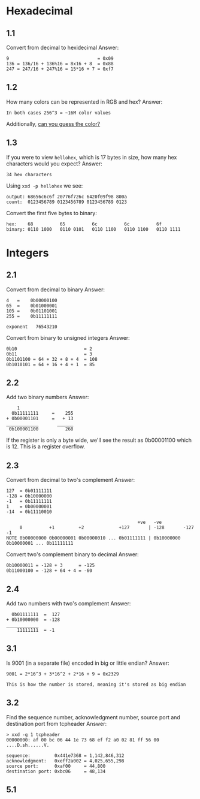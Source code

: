 # Hexadecimal
## 1.1 
Convert from decimal to hexidecimal
Answer: 
```
9                                 = 0x09
136 = 136/16 + 136%16 = 8x16 + 8  = 0x88
247 = 247/16 + 247%16 = 15*16 + 7 = 0xf7
```

## 1.2
How many colors can be represented in RGB and hex? 
Answer: 
```
In both cases 256^3 = ~16M color values 
```
Additionally, [can you guess the color?](http://yizzle.com/whatthehex/)

## 1.3 

If you were to view `hellohex`, which is 17 bytes in size, 
how many hex characters would you expect? 
Answer: 
```
34 hex characters
```
Using `xxd -p hellohex` we see: 
```
output: 68656c6c6f 20776f726c 6420f09f98 800a
count:  0123456789 0123456789 0123456789 0123
```

Convert the first five bytes to binary: 
```
hex:    68          65          6c          6c          6f
binary: 0110 1000   0110 0101   0110 1100   0110 1100   0110 1111
```

# Integers
## 2.1 
Convert from decimal to binary
Answer: 
```
4   =    0b00000100
65  =    0b01000001
105 =    0b01101001
255 =    0b11111111

exponent   76543210          
```
Convert from binary to unsigned integers
Answer: 
```
0b10                         = 2
0b11                         = 3
0b1101100 = 64 + 32 + 8 + 4  = 108 
0b1010101 = 64 + 16 + 4 + 1  = 85
```

## 2.2 
Add two binary numbers
Answer: 
```
    1 
  0b11111111     =    255
+ 0b00001101     =   + 13
____________       ______
 0b100001100          268
 ```
 If the register is only a byte wide, we'll see the result as 0b00001100
 which is 12. This is a register overflow. 

## 2.3 
Convert from decimal to two's complement
Answer: 
```
127  = 0b01111111
-128 = 0b10000000
-1   = 0b11111111
1    = 0b00000001
-14  = 0b11110010
                
                                                 +ve   -ve
	 0          +1         +2             +127       | -128       -127           -1
NOTE 0b00000000 0b00000001 0b00000010 ... 0b01111111 | 0b10000000 0b10000001 ... 0b11111111 
```
Convert two's complement binary to decimal
Answer:
```
0b10000011 = -128 + 3      = -125 
0b11000100 = -128 + 64 + 4 = -60
```

## 2.4
Add two numbers with two's complement
Answer: 
```
  0b01111111  =  127
+ 0b10000000  = -128 
____________
    11111111  = -1
```

## 3.1
Is 9001 (in a separate file) encoded in big or little endian? 
Answer: 
```
9001 = 2*16^3 + 3*16^2 + 2*16 + 9 = 0x2329

This is how the number is stored, meaning it's stored as big endian 
```

## 3.2 
Find the sequence number, acknowledgment number, source port and destination port from tcpheader
Answer: 
```
> xxd -g 1 tcpheader
00000000: af 00 bc 06 44 1e 73 68 ef f2 a0 02 81 ff 56 00  ....D.sh......V.

sequence:         0x441e7368 = 1,142,846,312
acknowledgment:   0xeff2a002 = 4,025,655,298
source port:      0xaf00     = 44,800 
destination port: 0xbc06     = 48,134

```

## 5.1
